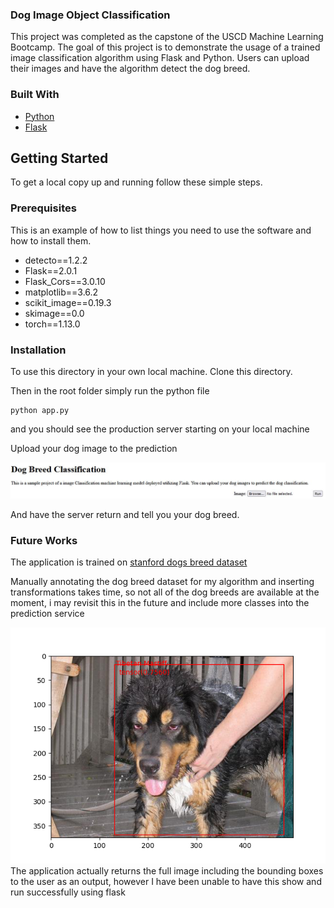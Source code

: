 <h3 text-align="center">Dog Image Object Classification</h3>

<p>
This project was completed as the capstone of the USCD Machine Learning Bootcamp. The goal of this project is to demonstrate the usage of a trained image classification algorithm using Flask and Python. Users can upload their images and have the algorithm detect the dog breed.

</p>

### Built With
* [Python](python.org)
* [Flask](flask.palletsprojects.com/en/2.2.x/)


<!-- GETTING STARTED -->
## Getting Started

To get a local copy up and running follow these simple steps.

### Prerequisites

This is an example of how to list things you need to use the software and how to install them.

* detecto==1.2.2
* Flask==2.0.1
* Flask_Cors==3.0.10
* matplotlib==3.6.2
* scikit_image==0.19.3
* skimage==0.0
* torch==1.13.0

### Installation

To use this directory in your own local machine. Clone this directory.

Then in the root folder simply run the python file 
```
python app.py
```
and you should see the production server starting on your local machine

Upload your dog image to the prediction

![startup_image](start_up.JPG)

And have the server return and tell you your dog breed.

### Future Works

The application is trained on [stanford dogs breed dataset](http://vision.stanford.edu/aditya86/ImageNetDogs/)

Manually annotating the dog breed dataset for my algorithm and inserting transformations takes time, so not all of the dog breeds are available at the moment, i may revisit this in the future and include more classes into the prediction service

![full_output](output.png)
The application actually returns the full image including the bounding boxes to the user as an output, however I have been unable to have this show and run successfully using flask
